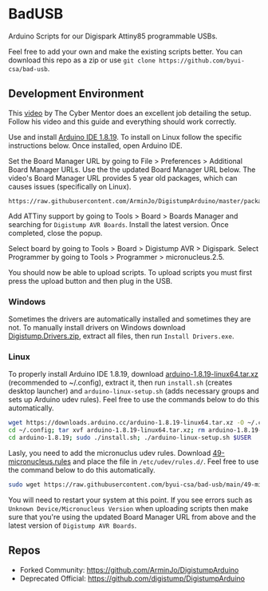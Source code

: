# BadUSB

Arduino Scripts for our Digispark Attiny85 programmable USBs. 

Feel free to add your own and make the existing scripts better. You can download this repo as a zip or use `git clone https://github.com/byui-csa/bad-usb`. 

## Development Environment

This [video](https://www.youtube.com/watch?v=uH-4btjE56E) by The Cyber Mentor does an excellent job detailing the setup. Follow his video and this guide and everything should work correctly.

Use and install [Arduino IDE 1.8.19](https://www.arduino.cc/en/software#legacy-ide-18x). To install on Linux follow the specific instructions below. Once installed, open Arduino IDE.

Set the Board Manager URL by going to File > Preferences > Additional Board Manager URLs. Use the the updated Board Manager URL below. The video's Board Manager URL provides 5 year old packages, which can causes issues (specifically on Linux).

```
https://raw.githubusercontent.com/ArminJo/DigistumpArduino/master/package_digistump_index.json
```

Add ATTiny support by going to Tools > Board > Boards Manager and searching for `Digistump AVR Boards`. Install the latest version. Once completed, close the popup.

Select board by going to Tools > Board > Digistump AVR > Digispark. Select Programmer by going to Tools > Programmer > micronucleus.2.5. 

You should now be able to upload scripts. To upload scripts you must first press the upload button and then plug in the USB.

### Windows

Sometimes the drivers are automatically installed and sometimes they are not. To manually install drivers on Windows download [Digistump.Drivers.zip](https://github.com/digistump/DigistumpArduino/releases/download/1.6.7/Digistump.Drivers.zip), extract all files, then run `Install Drivers.exe`. 

### Linux

To properly install Arduino IDE 1.8.19, download [arduino-1.8.19-linux64.tar.xz](https://downloads.arduino.cc/arduino-1.8.19-linux64.tar.xz) (recommended to ~/.config), extract it, then run `install.sh` (creates desktop launcher) and `arduino-linux-setup.sh` (adds necessary groups and sets up Arduino udev rules). Feel free to use the commands below to do this automatically.

```bash
wget https://downloads.arduino.cc/arduino-1.8.19-linux64.tar.xz -O ~/.config/arduino-1.8.19-linux64.tar.xz
cd ~/.config; tar xvf arduino-1.8.19-linux64.tar.xz; rm arduino-1.8.19-linux64.tar.xz
cd arduino-1.8.19; sudo ./install.sh; ./arduino-linux-setup.sh $USER
```

Lasly, you need to add the micronuclus udev rules. Download [49-micronucleus.rules](https://github.com/byui-csa/bad-usb/blob/main/49-micronucleus.rules) and place the file in `/etc/udev/rules.d/`. Feel free to use the command below to do this automatically.

```bash
sudo wget https://raw.githubusercontent.com/byui-csa/bad-usb/main/49-micronucleus.rules -O /etc/udev/rules.d/49-micronucleus.rules
```

You will need to restart your system at this point. If you see errors such as `Unknown Device/Micronucleus Version` when uploading scripts then make sure that you're using the updated Board Manager URL from above and the latest version of `Digistump AVR Boards`.

## Repos

- Forked Community: https://github.com/ArminJo/DigistumpArduino
- Deprecated Official: https://github.com/digistump/DigistumpArduino
